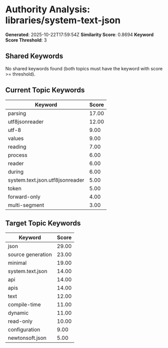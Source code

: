# Authority Analysis: libraries/system-text-json

**Generated**: 2025-10-22T17:59:54Z
**Similarity Score**: 0.8694
**Keyword Score Threshold**: 3

## Shared Keywords

No shared keywords found (both topics must have the keyword with score >= threshold).

## Current Topic Keywords

| Keyword | Score |
|---------|-------|
| parsing | 17.00 |
| utf8jsonreader | 12.00 |
| utf-8 | 9.00 |
| values | 9.00 |
| reading | 7.00 |
| process | 6.00 |
| reader | 6.00 |
| during | 6.00 |
| system.text.json.utf8jsonreader | 5.00 |
| token | 5.00 |
| forward-only | 4.00 |
| multi-segment | 3.00 |

## Target Topic Keywords

| Keyword | Score |
|---------|-------|
| json | 29.00 |
| source generation | 23.00 |
| minimal | 19.00 |
| system.text.json | 14.00 |
| api | 14.00 |
| apis | 14.00 |
| text | 12.00 |
| compile-time | 11.00 |
| dynamic | 11.00 |
| read-only | 10.00 |
| configuration | 9.00 |
| newtonsoft.json | 5.00 |

